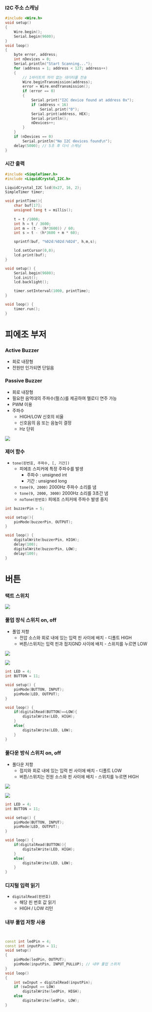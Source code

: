 ###  I2C 주소 스캐닝

```c++
#include <Wire.h>
void setup()
{
    Wire.begin();
    Serial.begin(9600);
}
void loop()
{
    byte error, address;
    int nDevices = 0;
    Serial.println("Start Scanning...");
    for (address = 1; address < 127; address++)
    {
        // 1바이트의 의미 없는 데이터를 전송
        Wire.beginTransmission(address);
        error = Wire.endTransmission();
        if (error == 0)
        {
            Serial.print("I2C device found at address 0x");
            if (address < 16)
                Serial.print("0");
            Serial.print(address, HEX);
            Serial.println();
            nDevices++;
        }
    }
    if (nDevices == 0)
        Serial.println("No I2C devices found\n");
    delay(5000); // 5초 후 다시 스캐닝
}
```



### 시간 출력

```c++
#include <SimpleTimer.h>
#include <LiquidCrystal_I2C.h>

LiquidCrystal_I2C lcd(0x27, 16, 2);
SimpleTimer timer;

void printTime(){
    char buf[17];
    unsigned long t = millis();
    
    t = t /1000;
    int h = t / 3600;
    int m = (t - (h*3600)) / 60;
    int s = t - (h*3600 + m * 60);

    sprintf(buf, "%02d:%02d:%02d", h,m,s);

    lcd.setCursor(0,0);
    lcd.print(buf);
}

void setup() {
    Serial.begin(9600);
    lcd.init();
    lcd.backlight();

    timer.setInterval(1000, printTime);
}

void loop() {
    timer.run();
}
```





# 피에조 부저

### Active Buzzer

- 회로 내장형
- 전원만 인가되면 단일음



### Passive Buzzer

- 회로 내장형
- 필요한 음역대의 주파수(펄스)를 제공하여 멜로디 연주 가능
- PWM 이용
- 주파수
  - HIGH/LOW 신호의 비율
  - 신호음의 음 또는 음높이 결정
  - Hz 단위



![](https://github.com/bongwon-suh/TIL/blob/master/img/0914_1.jpg?raw=true)

### 제어 함수

- `tone(핀번호, 주파수, [, 기간])`
  - 피에조 스피커에 특정 주파수를 발생
    - 주파수 : unsigned int
    - 기간 : unsigned long
  - `tone(9, 2000)` 2000Hz 주파수 소리를 냄
  - `tone(9, 2000, 3000)` 2000Hz 소리를 3초간 냄
  - `noTone(핀번호)` 피에조 스피커에 주파수 발생 중지

```c++
int buzzerPin = 5;

void setup(){
    pinMode(buzzerPin, OUTPUT);
}

void loop() {
    digitalWrite(buzzerPin, HIGH);
    delay(100);
    digitalWrite(buzzerPin, LOW);
    delay(100);
}
```





# 버튼

### 택트 스위치

![](https://github.com/bongwon-suh/TIL/blob/master/img/0914_2.jpg?raw=true)

### 풀업 장식 스위치 on, off

- 풀업 저항
  - 전압 소스와 회로 내에 있는 입력 핀 사이에 배치 - 디폴트 HIGH
  - 버튼/스위치는 입력 핀과 접지GND 사이에 배치 - 스위치를 누르면 LOW

![](https://github.com/bongwon-suh/TIL/blob/master/img/0914_3.jpg?raw=true)

![](https://github.com/bongwon-suh/TIL/blob/master/img/0914_6.jpg?raw=true)

```c++
int LED = 4;
int BUTTON = 11;

void setup() {
    pinMode(BUTTON, INPUT);
    pinMode(LED, OUTPUT);
}

void loop() {
    if(digitalRead(BUTTON)==LOW){
        digitalWrite(LED, HIGH);
    }
    else{
        digitalWrite(LED, LOW);
    }
}
```



### 풀다운 방식 스위치 on, off

- 풀다운 저항
  - 접지와 회로 내에 있는 입력 핀 사이에 배치 - 디폴트 LOW
  - 버튼/스위치는 전원 소스와 핀 사이에 배치 - 스위치를 누르면 HIGH

![](https://github.com/bongwon-suh/TIL/blob/master/img/0914_4.jpg?raw=true)

![](https://github.com/bongwon-suh/TIL/blob/master/img/0914_5.jpg?raw=true)

```c++
int LED = 4;
int BUTTON = 11;

void setup() {
    pinMode(BUTTON, INPUT);
    pinMode(LED, OUTPUT);
}

void loop() {
    if(digitalRead(BUTTON)){
        digitalWrite(LED, HIGH);
    }
    else{
        digitalWrite(LED, LOW);
    }
}
```



### 디지털 입력 읽기

- `digitalRead(핀번호)`
  - 해당 핀 번호 값 읽기
  - HIGH / LOW 리턴



### 내부 풀업 저항 사용

![]()

![]()

```c++
const int ledPin = 4;
const int inputPin = 11;
void setup()
{
    pinMode(ledPin, OUTPUT);
    pinMode(inputPin, INPUT_PULLUP); // 내부 풀업 스위치
}
void loop()
{
    int swInput = digitalRead(inputPin);
    if (swInput == LOW)
        digitalWrite(ledPin, HIGH);
    else
        digitalWrite(ledPin, LOW);
}
```

